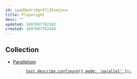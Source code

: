 ```yaml
---
id: ipgd9pdridgx97j35zmjnva
title: Playwright
desc: ""
updated: 1697607782182
created: 1697607702444
---
```


## Collection

- [Parallelism](https://playwright.dev/docs/test-parallel)
  > [`test.describe.configure({ mode: 'parallel' });`](https://playwright.dev/docs/api/class-test#test-describe-configure)
